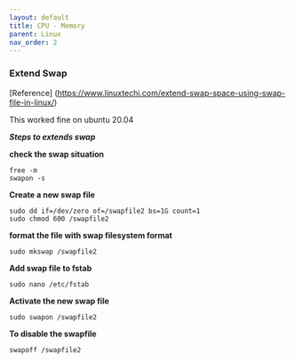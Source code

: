 ```yaml
---
layout: default
title: CPU - Memory
parent: Linux
nav_order: 2
---
```



### Extend Swap
[Reference] 
   (https://www.linuxtechi.com/extend-swap-space-using-swap-file-in-linux/)

This worked fine on ubuntu 20.04

***Steps to extends swap***

**check the swap situation**  

    free -m
    swapon -s

**Create a new swap file**  

    sudo dd if=/dev/zero of=/swapfile2 bs=1G count=1
    sudo chmod 600 /swapfile2

**format the file with swap filesystem format**   

    sudo mkswap /swapfile2

**Add swap file to fstab**  

    sudo nano /etc/fstab

**Activate the new swap file**  

    sudo swapon /swapfile2

**To disable the swapfile**   

    swapoff /swapfile2

